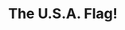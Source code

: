 ---
pid: FS1
title: The U.S.A. Flag!
location_transcription: "//Franklen Square Park//"
zipcode: 
outside_phl: 
neighborhood: 
age: '10'
age_range: 6-13
instagram: 
image_file_name: FS_1.jpg
proposal_transcription: To thank all the army who fought and died.
topic: Armed Forces
topic_summary: '0'
type: Other No Form,Memorial
keywords_other: 
credit: Xochilt Hernandez
image_labels: American flag on a platform that reads //Thank You!//
twitter: 
facebook: 
permalink: "/monuments/fs1/"
layout: item-page
---